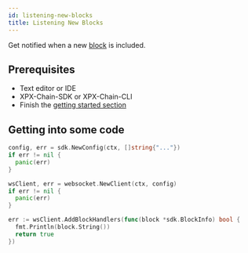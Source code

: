 ```yaml
---
id: listening-new-blocks
title: Listening New Blocks
---
```


Get notified when a new [block](../../protocol/block.md) is included.

## Prerequisites

- Text editor or IDE
- XPX-Chain-SDK or XPX-Chain-CLI
- Finish the [getting started section](../../getting-started/setting-up-workstation.md)

## Getting into some code

<!--DOCUSAURUS_CODE_TABS-->
<!--Golang-->
```go
config, err = sdk.NewConfig(ctx, []string{"..."})
if err != nil {
  panic(err)
}

wsClient, err = websocket.NewClient(ctx, config)
if err != nil {
  panic(err)
}

err := wsClient.AddBlockHandlers(func(block *sdk.BlockInfo) bool {
  fmt.Println(block.String())
  return true
})
```
<!--END_DOCUSAURUS_CODE_TABS-->


